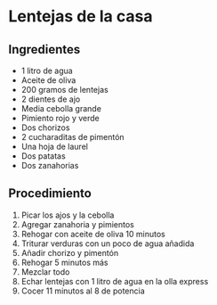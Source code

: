 # Lentejas de la casa

## Ingredientes

- 1 litro de agua
- Aceite de oliva
- 200 gramos de lentejas
- 2 dientes de ajo
- Media cebolla grande
- Pimiento rojo y verde
- Dos chorizos
- 2 cucharaditas de pimentón
- Una hoja de laurel
- Dos patatas
- Dos zanahorias

## Procedimiento

1. Picar los ajos y la cebolla
1. Agregar zanahoria y pimientos
1. Rehogar con aceite de oliva 10 minutos
1. Triturar verduras con un poco de agua añadida
1. Añadir chorizo y pimentón
1. Rehogar 5 minutos más
1. Mezclar todo
1. Echar lentejas con 1 litro de agua en la olla express
1. Cocer 11 minutos al 8 de potencia
